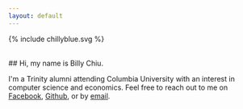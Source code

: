 ```yaml
---
layout: default
---
```


{% include chillyblue.svg %}

<br/>
<div class="center-button" markdown="1">
## Hi, my name is Billy Chiu.

I'm a Trinity alumni attending Columbia University with an interest in computer science and economics. Feel free to reach out to me on [Facebook](https://www.facebook.com/therealchillyblue), [Github](https://github.com/WilliamChiu), or by [email](mailto:william@chilly.blue).
</div>

